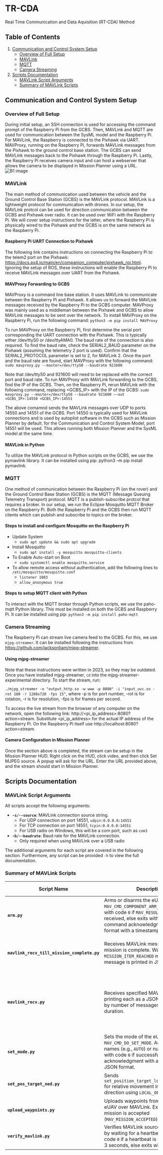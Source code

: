 # TR-CDA
Real Time Communication and Data Aquisition (RT-CDA) Method

## Table of Contents
1. [Communication and Control System Setup](#communication-and-control-system-setup)  
   - [Overview of Full Setup](#overview-of-full-setup)  
   - [MAVLink](#mavlink) 
   - [MQTT](#mqtt)  
   - [Camera Streaming](#camera-streaming)  
2. [Scripts Documentation](#scripts-documentation)  
   - [MAVLink Script Arguments](#mavlink-script-arguments)  
   - [Summary of MAVLink Scripts](#summary-of-mavlink-scripts)  

## Communication and Control System Setup

### Overview of Full Setup
During initial setup, an SSH connection is used for accessing the command prompt of the Raspberry Pi from the GCBS. Then, MAVLink and MQTT are used for communication between the SysML model and the Raspberry Pi. For MAVLink, the Raspberry is connected to the Pixhawk via UART. MAVProxy, running on the Raspberry Pi, forwards MAVLink messages from the Pixhawk to the ground control base station. The GCBS can send MAVLink messages back to the Pixhawk through the Raspberry Pi. Lastly, the Raspberry Pi receives camera input and can host a webserver that allows the camera to be displayed in Mission Planner using a URL.
![B1 image](https://github.com/clarc10/TR-CDA/blob/a05636617ff4b3ed106697e5c72e0068f18a77ee/B1.png?raw=true)

### MAVLink 
The main method of communication used between the vehicle and the Ground Control Base Station (GCBS) is the MAVLink protocol. MAVLink is a lightweight protocol for communication with drones. In our setup, the MAVLink protcol can be used for direction communication between the GCBS and Pixhawk over radio. It can be used over WiFi with the Raspberry Pi. We will cover setup instructions for the latter, where the Raspberry Pi is physically wired to the Pixhawk and the GCBS is on the same network as the Raspberry Pi.

#### Raspberry Pi UART Connection to Pixhawk
The following link contains instructions on connecting the Raspberry Pi to the telem2 port on the Pixhawk: https://docs.px4.io/main/en/companion_computer/pixhawk_rpi.html. Ignoring the setup of ROS, these instructions will enable the Raspberry Pi to receive MAVLink messages over UART from the Pixhawk.

#### MAVProxy Forwarding to GCBS
MAVProxy is a command line base station. It uses MAVLink to communicate between the Raspberry Pi and Pixhawk. It allows us to forward the MAVLink messages received by the Raspberry Pi to the GCBS computer. MAVProxy was mainly used as a middleman between the Pixhawk and GCBS to allow MAVLink messages to be sent over the network. To install MAVProxy on the Raspberry Pi, run the following command: `python3 –m pip install MAVProxy`

To run MAVProxy on the Raspberry Pi, first determine the serial port corresponding the UART connection with the Pixhawk. This is typically either /dev/ttyS0 or /dev/ttyAMA0. The baud rate of the connection is also required. To find the baud rate, check the SERIAL2_BAUD parameter on the Pixhawk (assuming the telemetry 2 port is used). Confirm that the SERIAL2_PROTOCOL parameter is set to 2, for MAVLink 2. Once the port and the baud rate are found, start MAVProxy with the following command: 
`sudo mavproxy.py --master=/dev/ttyS0 --baudrate 921600`

Note that /dev/ttyS0 and 921600 will need to be replaced with the correct port and baud rate. To run MAVProxy with MAVLink forwarding to the GCBS, find the IP of the GCBS. Then, on the Raspberry Pi, rerun MAVLink with the following command, replacing <GCBS_IP> with the IP of the GCBS:
`sudo mavproxy.py --master=/dev/ttyS0 --baudrate 921600 –-out <GCBS_IP>:14550 <GCBS_IP>:14551`

The above comamnd sends the MAVLink messages over UDP to ports 14550 and 14551 of the GCBS. Port 14550 is typically used for MAVLink connections and is used by autopilot software in the GCBS such as Mission Planner by default. for the Communication and Control System Model, port 14551 will be used. This allows running both Mission Planner and the SysML model at the same time. 

#### MAVLink in Python
To utilize the MAVLink protocol in Python scripts on the GCBS, we use the pymavlink library. It can be installed using pip: python3 –m pip install pymavlink. 

### MQTT 
One method of communication between the Raspberry Pi (on the rover) and the Ground Control Base Station (GCBS) is the MQTT (Message Queuing Telemetry Transport) protocol. MQTT is a publish-subscribe protcol that requires a broker. In our setup, we run the Eclipse Mosquitto MQTT Broker on the Raspberry Pi. Both the Raspberry Pi and the GCBS then run MQTT clients which can publish and subscribe to topics on the broker.

#### Steps to install and configure Mosquitto on the Raspberry Pi
- Update System
    - `sudo apt update && sudo apt upgrade`
-	Install Mosquitto
    - `sudo apt install -y mosquitto mosquitto-clients`
- To Enable Auto-start on Boot
    - `sudo systemctl enable mosquitto.service`
-	To allow remote access without authentication, add the following lines to `/etc/mosquitto/mosquitto.conf`
    -	`listener 1883`
    - `allow_anonymous true`

#### Steps to setup MQTT client with Python
To interact with the MQTT broker through Python scripts, we use the paho-mqtt Python library. This must be installed on both the GCBS and Raspberry Pi. It can be installed using pip:
`python3 –m pip install paho-mqtt`

### Camera Streaming
The Raspberry Pi can stream live camera feed to the GCBS. For this, we use `mjpg-streamer`. It can be installed following the instructions from https://github.com/jacksonliam/mjpg-streamer. 

#### Using mjpg-streamer
Note that these instructions were written in 2023, so they may be outdated. 
Once you have installed mjpg-streamer, `cd` into the  mjpg-streamer-experimental directory. 
To start the stream, run: 

`./mjpg_streamer -o "output_http.so -w www -p 8080" -i "input_uvc.so -rot 180 -r 1280x720 -fps 15"`, 
where -p is for port number, -rot is for rotation, -r is for resolution, -fps is for frames per second.

To access the live stream from the browser of any computer on the network, open the following link: http://<pi_ip_address>:8080?action=stream. Substitute <pi_ip_address> for the actual IP address of the Raspberry Pi. On the Raspberry Pi itself use http://localhost:8080?action=stream.


#### Camera Configuration in Mission Planner
Once the section above is completed, the stream can be setup in the Mission Planner HUD. Right click on the HUD, click video, and then click Set MJPEG source. A popup will ask for the URL. Enter the URL provided above, and the stream should start in Mission Planner.

## Scripts Documentation

### MAVLink Script Arguments
All scripts accept the following arguments:  
- **`-s/--source`**: MAVLink connection source string.
     - For UDP connection on port 14551, `udpin:0.0.0.0:14551`
     - For TCP connection on port 14551, `tcpin:0.0.0.0:14551`
     - For USB radio on Windows, this will be a com port, such as `com3`
- **`-b/--baudrate`**: Baud rate for the MAVLink connection.
     - Only required when using MAVLink over a USB radio

The additional arguments for each script are covered in the following section.
Furthermore, any script can be provided `-h` to view the full documentation. 

### Summary of MAVLink Scripts

| **Script Name**                | **Description**                                                                                                                                                                                                                 | **Key Arguments**                                  |
|--------------------------------|-----------------------------------------------------------------------------------------------------------------------------------------------------------------------------------------------------------------------------|--------------------------------------------------|
| **`arm.py`**                   | Arms or disarms the eUAV by sending `MAV_CMD_COMPONENT_ARM_DISARM`. Exits with code `0` if `MAV_RESULT_ACCEPTED` is received, else exits with code `1`. Prints command acknowledgment in JSON format with a timestamp.       | `-d/--disarm` (disarm instead of arm)            |
| **`mavlink_recv_till_mission_complete.py`** | Receives MAVLink messages until the mission is complete. Waits for `MISSION_ITEM_REACHED` message. Each message is printed in JSON format.                                                                            | `msg_types` (specific message types), `-a` (add timestamp) |
| **`mavlink_recv.py`**          | Receives specified MAVLink messages, printing each as a JSON line. Can limit by number of messages or time duration.                                                                                                         | `msg_types` (specific message types), `-n` (max messages), `-t` (max time), `-a` (add timestamp) |
| **`set_mode.py`**              | Sets the mode of the eUAV by sending `MAV_CMD_DO_SET_MODE`. Accepts mode names (e.g., `AUTO`) or numbers. Exits with code `0` if successful, else `1`. Prints acknowledgment with a timestamp in JSON format.               | `mode` (name or number)                          |
| **`set_pos_target_ned.py`**    | Sends `set_position_target_local_ned_message` for relative movement in the North-East direction using `LOCAL_OFFSET_NED` frame.                                                                                             | `N` (meters North), `E` (meters East)            |
| **`upload_waypoints.py`**      | Uploads waypoints from a file to the eUAV over MAVLink. Exits with code `0` if mission is accepted (`MAV_MISSION_ACCEPTED`), else `1`.                                                                                       | `WP_FILE` (path to waypoint file)                |
| **`verify_mavlink.py`**        | Verifies MAVLink source and baudrate by waiting for a heartbeat. Exits with code `0` if a heartbeat is received within 3 seconds, else exits with code `1`.                                                                 | None                                             |




